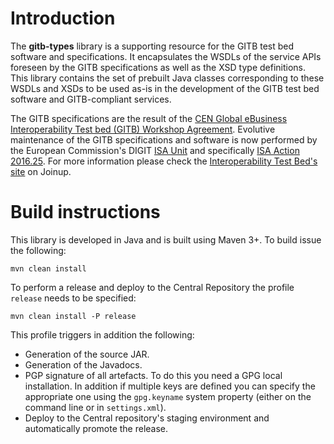 # Introduction

The **gitb-types** library is a supporting resource for the GITB test bed software and specifications. It encapsulates the
WSDLs of the service APIs foreseen by the GITB specifications as well as the XSD type definitions. This library 
contains the set of prebuilt Java classes corresponding to these WSDLs and XSDs to be used as-is in the development
of the GITB test bed software and GITB-compliant services.

The GITB specifications are the result of the
[CEN Global eBusiness Interoperability Test bed (GITB) Workshop Agreement](http://www.cen.eu/work/areas/ict/ebusiness/pages/ws-gitb.aspx).
Evolutive maintenance of the GITB specifications and software is now performed by the European Commission's DIGIT [ISA Unit](http://ec.europa.eu/isa/isa2)
and specifically [ISA Action 2016.25](https://ec.europa.eu/isa2/actions/platform-test-it-systems-services-and-products_en).
For more information please check the [Interoperability Test Bed's site](https://joinup.ec.europa.eu/solution/interoperability-test-bed/about)
on Joinup. 

# Build instructions

This library is developed in Java and is built using Maven 3+. To build issue the following:

```
mvn clean install
```  

To perform a release and deploy to the Central Repository the profile `release` needs to be specified:

```
mvn clean install -P release
``` 

This profile triggers in addition the following:
* Generation of the source JAR.
* Generation of the Javadocs.
* PGP signature of all artefacts. To do this you need a GPG local installation. In addition if multiple keys are
  defined you can specify the appropriate one using the `gpg.keyname` system property (either on the command line or
  in `settings.xml`).  
* Deploy to the Central repository's staging environment and automatically promote the release.

